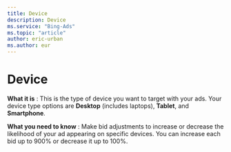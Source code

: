 ```yaml
---
title: Device
description: Device
ms.service: "Bing-Ads"
ms.topic: "article"
author: eric-urban
ms.author: eur
---
```


# Device

**What it is** : This is the type of device you want to target with your ads. Your device type options are **Desktop** (includes laptops), **Tablet**, and **Smartphone**.

**What you need to know** : Make bid adjustments to increase or decrease the likelihood of your ad appearing on specific devices. You can increase each bid up to 900% or decrease it up to 100%.


